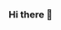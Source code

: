 ### Hi there 👋

<!--
**aakifklcc/aakifklcc** is a ✨ _special_ ✨ repository because its `README.md` (this file) appears on your GitHub profile.

Here are some ideas to get you started:

- 🔭 I’m currently working on my mind
- 🌱 I’m currently learning how do we learn
- 👯 I’m looking to collaborate dirty on my boots
- 🤔 I’m looking for help with my hearth
- 💬 Ask me about ...
- 📫 How to reach me: ...
- 😄 Pronouns: ...
- ⚡ Fun fact: ...
-->

